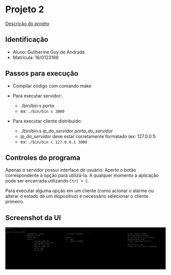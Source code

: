 # Projeto 2

[Descrição do projeto](https://gitlab.com/fse_fga/projetos_2020_2/projeto-2-2020.2)

## Identificação
- Aluno: Guilherme Guy de Andrade
- Matrícula: 16/0123186

## Passos para execução

- Compilar código com comando make
- Para executar servidor:
    - ./bin/bin s *porta*
    - ex: `./bin/bin s 3000`

- Para executar cliente distribuido:
    - ./bin/bin s *ip_do_servidor* *porta_do_servidor*
    - *ip_do_servidor* deve estar corretamente formatado (ex: 127.0.0.1)
    - ex: `./bin/bin c 127.0.0.1 3000`



## Controles do programa

Apenas o servidor possui interface de usuário. Aperte o botão correspondente à opção para utilizá-la. A qualquer momento a aplicação pode ser encerrada utilizando `Ctrl + C`.

Para executar alguma opção em um cliente (como acionar o alarme ou alterar o estado de um dispositivo) é necessário selecionar o cliente primeiro.

## Screenshot da UI
![](docs/ui.png)
